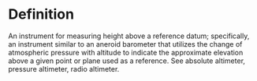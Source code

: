 # Definition

An instrument for measuring height above a reference datum;
specifically, an instrument similar to an aneroid barometer that
utilizes the change of atmospheric pressure with altitude to indicate
the approximate elevation above a given point or plane used as a
reference. See absolute altimeter, pressure altimeter, radio altimeter.
